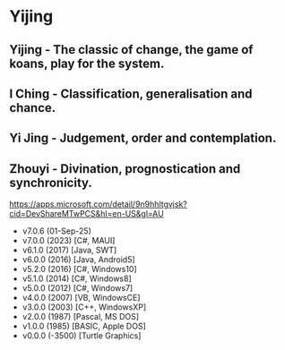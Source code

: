 # Yijing

## Yijing - The classic of change, the game of koans, play for the system.

## I Ching - Classification, generalisation and chance.

## Yi Jing - Judgement, order and contemplation.

## Zhouyi - Divination, prognostication and synchronicity.

https://apps.microsoft.com/detail/9n9hhltgvjsk?cid=DevShareMTwPCS&hl=en-US&gl=AU

* v7.0.6 (01-Sep-25)
* v7.0.0 (2023) [C#, MAUI]
* v6.1.0 (2017) [Java, SWT]
* v6.0.0 (2016) [Java, Android5]
* v5.2.0 (2016) [C#, Windows10]
* v5.1.0 (2014) [C#, Windows8]
* v5.0.0 (2012) [C#, Windows7]
* v4.0.0 (2007) [VB, WindowsCE]
* v3.0.0 (2003) [C++, WindowsXP]
* v2.0.0 (1987) [Pascal, MS DOS]
* v1.0.0 (1985) [BASIC, Apple DOS]
* v0.0.0 (-3500) [Turtle Graphics]
